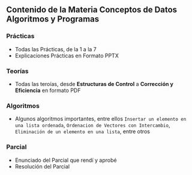 ## **Contenido de la Materia Conceptos de Datos Algoritmos y Programas**

### **Prácticas**
- Todas las Prácticas, de la 1 a la 7
- Explicaciones Prácticas en Formato PPTX

### **Teorías**
- Todas las teroías, desde **Estructuras de Control** a **Corrección y Eficiencia** en formato PDF

### **Algoritmos**
- Algunos algoritmos importantes, entre ellos `Insertar un elemento en una lista ordenada`, `Ordenacion de Vectores con Intercambio`, `Eliminación de un elemento en una lista`, entre otros

### **Parcial**
- Enunciado del Parcial que rendí y aprobé
- Resolución del Parcial
